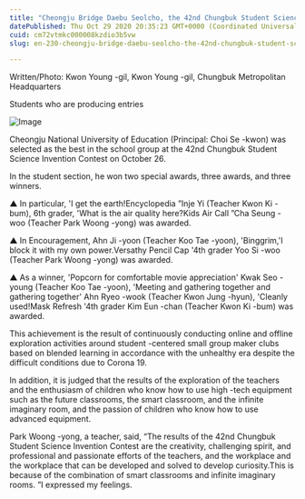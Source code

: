 ```yaml
---
title: "Cheongju Bridge Daebu Seolcho, the 42nd Chungbuk Student Science Invention Contest received the Best Prize Award"
datePublished: Thu Oct 29 2020 20:35:23 GMT+0000 (Coordinated Universal Time)
cuid: cm72vtmkc000008kzdio3b5vw
slug: en-230-cheongju-bridge-daebu-seolcho-the-42nd-chungbuk-student-science-invention-contest-received-the-best-prize-award

---
```



Written/Photo: Kwon Young -gil, Kwon Young -gil, Chungbuk Metropolitan Headquarters

Students who are producing entries

![Image](https://cdn.hashnode.com/res/hashnode/image/upload/v1739423467134/957db4ce-b644-4f81-86f9-50c04c556ac3.jpeg)

Cheongju National University of Education (Principal: Choi Se -kwon) was selected as the best in the school group at the 42nd Chungbuk Student Science Invention Contest on October 26.

In the student section, he won two special awards, three awards, and three winners.

▲ In particular, 'I get the earth!Encyclopedia ”Inje Yi (Teacher Kwon Ki -bum), 6th grader, 'What is the air quality here?Kids Air Call ”Cha Seung -woo (Teacher Park Woong -yong) was awarded.

▲ In Encouragement, Ahn Ji -yoon (Teacher Koo Tae -yoon), 'Binggrim,'I block it with my own power.Versathy Pencil Cap '4th grader Yoo Si -woo (Teacher Park Woong -yong) was awarded.

▲ As a winner, 'Popcorn for comfortable movie appreciation' Kwak Seo -young (Teacher Koo Tae -yoon), 'Meeting and gathering together and gathering together' Ahn Ryeo -wook (Teacher Kwon Jung -hyun), 'Cleanly used!Mask Refresh '4th grader Kim Eun -chan (Teacher Kwon Ki -bum) was awarded.

This achievement is the result of continuously conducting online and offline exploration activities around student -centered small group maker clubs based on blended learning in accordance with the unhealthy era despite the difficult conditions due to Corona 19.

In addition, it is judged that the results of the exploration of the teachers and the enthusiasm of children who know how to use high -tech equipment such as the future classrooms, the smart classroom, and the infinite imaginary room, and the passion of children who know how to use advanced equipment.

Park Woong -yong, a teacher, said, “The results of the 42nd Chungbuk Student Science Invention Contest are the creativity, challenging spirit, and professional and passionate efforts of the teachers, and the workplace and the workplace that can be developed and solved to develop curiosity.This is because of the combination of smart classrooms and infinite imaginary rooms. ”I expressed my feelings.